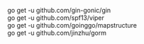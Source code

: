 go get -u github.com/gin-gonic/gin  
go get -u github.com/spf13/viper  
go get -u github.com/goinggo/mapstructure  
go get -u github.com/jinzhu/gorm  